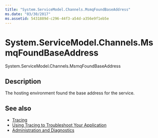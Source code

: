```yaml
---
title: "System.ServiceModel.Channels.MsmqFoundBaseAddress"
ms.date: "03/30/2017"
ms.assetid: 5431889d-c296-44f3-a54d-a356e9f1eb5e
---
```

# System.ServiceModel.Channels.MsmqFoundBaseAddress
System.ServiceModel.Channels.MsmqFoundBaseAddress  
  
## Description  
 The hosting environment found the base address for the service.  
  
## See also

- [Tracing](index.md)
- [Using Tracing to Troubleshoot Your Application](using-tracing-to-troubleshoot-your-application.md)
- [Administration and Diagnostics](../index.md)
